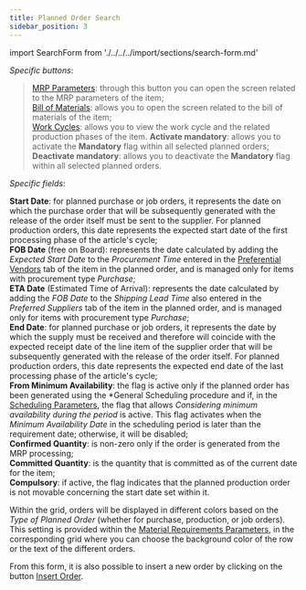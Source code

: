 ```yaml
---
title: Planned Order Search 
sidebar_position: 3
---
```


import SearchForm from './../../../import/sections/search-form.md'

<SearchForm />

*Specific buttons*:

> [MRP Parameters](/docs/configurations/parameters/production/mrp-parameters/search-mrp-parameters): through this button you can open the screen related to the MRP parameters of the item;             
> [Bill of Materials](/docs/erp-home/registers/production/bill-of-materials/search-and-insert-assemblies): allows you to open the screen related to the bill of materials of the item;  
> [Work Cycles](/docs/erp-home/registers/production/routes/new-route): allows you to view the work cycle and the related production phases of the item.
> **Activate mandatory**: allows you to activate the **Mandatory** flag within all selected planned orders;       
> **Deactivate mandatory**: allows you to deactivate the **Mandatory** flag within all selected planned orders.  

*Specific fields*:

**Start Date**: for planned purchase or job orders, it represents the date on which the purchase order that will be subsequently generated with the release of the order itself must be sent to the supplier. For planned production orders, this date represents the expected start date of the first processing phase of the article's cycle;  
**FOB Date** (free on Board): represents the date calculated by adding the *Expected Start Date* to the *Procurement Time* entered in the [Preferential Vendors](/docs/erp-home/registers/items/create-new-item) tab of the item in the planned order, and is managed only for items with procurement type *Purchase*;  
**ETA Date** (Estimated Time of Arrival): represents the date calculated by adding the *FOB Date* to the *Shipping Lead Time* also entered in the *Preferred Suppliers* tab of the item in the planned order, and is managed only for items with procurement type *Purchase*;      
**End Date**: for planned purchase or job orders, it represents the date by which the supply must be received and therefore will coincide with the expected receipt date of the line item of the supplier order that will be subsequently generated with the release of the order itself. For planned production orders, this date represents the expected end date of the last processing phase of the article's cycle;  
**From Minimum Availability**: the flag is active only if the planned order has been generated using the *General Scheduling procedure and if, in the [Scheduling Parameters](/docs/planning/ms-master-scheduling/general-schedule), the flag that allows *Considering minimum availability during the period* is active. This flag activates when the *Minimum Availability Date* in the scheduling period is later than the requirement date; otherwise, it will be disabled;            
**Confirmed Quantity**: is non-zero only if the order is generated from the MRP processing;  
**Committed Quantity**: is the quantity that is committed as of the current date for the item;  
**Compulsory**: if active, the flag indicates that the planned production order is not movable concerning the start date set within it.

Within the grid, orders will be displayed in different colors based on the *Type of Planned Order* (whether for purchase, production, or job orders). This setting is provided within the [Material Requirements Parameters](/docs/configurations/parameters/production/resource-requirements-parameters), in the corresponding grid where you can choose the background color of the row or the text of the different orders.

From this form, it is also possible to insert a new order by clicking on the button [Insert Order](/docs/planning/ms-master-scheduling/planned-orders/new-planned-order).